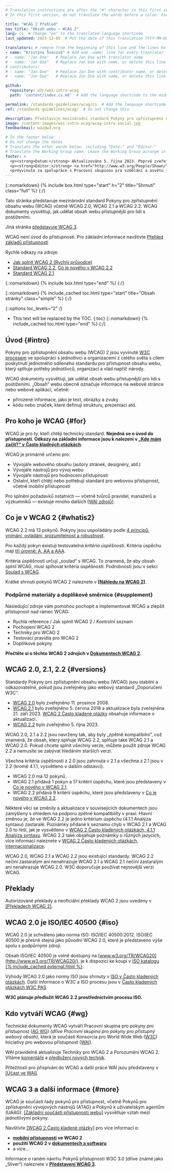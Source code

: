 ```yaml
---
# Translation instructions are after the "#" character in this first section. They are comments that do not show up in the web page. You do not need to translate the instructions after "#".
# In this first section, do not translate the words before a colon. For example, do not translate "title:". Do translate the text after "title:".

title: "WCAG 2 Přehled"
nav_title: "Obsah webu – WCAG 2"
lang: cs  # Change "en" to the translated-language shortcode
last_updated: 2023-12-05  # Put the date of this translation YYYY-MM-DD (with month in the middle)

translators: # remove from the beginning of this line and the lines below: "# " (the hash sign and the space)
- name: "Kristýna Švecová" # Add one -name: line for every translator
# - name: "Jan Doe"   # Replace Jan Doe with translator name
# - name: "Jan Doe"   # Replace Jan Doe with name, or delete this line if not multiple translators
# contributors:
# - name: "Jan Doe"   # Replace Jan Doe with contributor name, or delete this line if none
# - name: "Jan Doe"   # Replace Jan Doe with name, or delete this line if not multiple contributors

github:
  repository: w3c/wai-intro-wcag
  path: 'content/index.cs.md'  # Add the language shortcode to the middle of the filename, for example: content/index.fr.md

permalink: /standards-guidelines/wcag/cs  # Add the language shortcode to the end, with no slash at end, for example: /link/to/page/fr
ref: /standards-guidelines/wcag/  # Do not change this

description: Představuje mezinárodní standard Pokyny pro zpřístupnění obsahu webu (WCAG) včetně WCAG 2.0, WCAG 2.1 a WCAG 2.2. WCAG dokumenty vysvětlují, jak udělat obsah webu přístupnější pro lidi s postiženími.
image: /content-images/wai-intro-wcag/wcag-intro-social.jpg
feedbackmail: wai@w3.org

# In the footer below:
# Do not change the dates
# Translate the other words below, including "Date:" and "Editor:"
# Translate the Working Group name. Leave the Working Group acronym in English.
footer: >
  <p><strong>Datum:</strong> Aktualizováno 5. října 2023. Poprvé zveřejněno v červenci 2005.</p>
  <p><strong>Editor:</strong> <a href="http://www.w3.org/People/Shawn/">Shawn Lawton Henry</a>.</p>
  <p>Vyvinuto za spolupráce s Pracovní skupinou pro vzdělání a osvětu (<a href="https://www.w3.org/WAI/about/groups/eowg/">EOWG</a>) a Pracovní skupinou pro pokyny pro přístupnost. (<a href="https://www.w3.org/WAI/about/groups/agwg/">AG WG</a>).</p>
---
```


{::nomarkdown}
{% include box.html type="start" h="2" title="Shrnutí" class="full" %}
{:/}

Tato stránka představuje mezinárodní standard Pokyny pro zpřístupnění obsahu webu (WCAG) včetně WCAG 2.0, WCAG 2.1 a WCAG 2.2. WCAG dokumenty vysvětlují, jak udělat obsah webu přístupnější pro lidi s postiženími.

Jiná stránka [představuje WCAG 3](/standards-guidelines/wcag/wcag3-intro/).

WCAG není úvod do přístupnosti. Pro základní informace navštivte [Přehled základů přístupnosti](/fundamentals/)

Rychlé odkazy na zdroje:
* [Jak splnit WCAG 2 (Rychlý průvodce)](http://www.w3.org/WAI/WCAG21/quickref/)
* [Standard WCAG 2.2](https://www.w3.org/TR/WCAG22/), [Co je nového v WCAG 2.2](/standards-guidelines/wcag/new-in-22/)
* [Standard WCAG 2.1](http://www.w3.org/TR/WCAG21/)

{::nomarkdown}
{% include box.html type="end" %}
{:/}

{::nomarkdown}
{% include_cached toc.html type="start" title="Obsah stránky" class="simple" %}
{:/}

{::options toc_levels="2" /}

-   This text will be replaced by the TOC.
{:toc}
{::nomarkdown}
{% include_cached toc.html type="end" %}
{:/}

## Úvod {#intro}

Pokyny pro zpřístupnění obsahu webu (WCAG) 2 jsou vyvinuté [W3C procesem](/standards-guidelines/w3c-process/) ve spolupráci s jednotlivci a organizacemi z celého světa s cílem poskytnutí jednotného sdíleného standardu pro přístupnost obsahu webu, který splňuje potřeby jednotlivců, organizací a vlád napříč národy.

WCAG dokumenty vysvětlují, jak udělat obsah webu přístupnější pro lidi s postiženími. „Obsah“ webu obecně označuje informace na webové stránce nebo webové aplikaci, včetně:

-   přirozené informace, jako je text, obrázky a zvuky
-   kódu nebo značek, které definují strukturu, prezentaci atd.

## Pro koho je WCAG {#for}

WCAG je pro ty, kteří chtějí technický standard. **Nejedná se o úvod do přístupnosti. Odkazy na základní informace jsou k nalezení v [„Kde mám začít?“ v Často kladných otázkách](/standards-guidelines/wcag/faq/#start).**

WCAG je primárně určeno pro:

-   Vývojáře webového obsahu (autory stránek, designéry, atd.)
-   Vývojáře nástrojů pro vývoj webu
-   Vývojáře nástrojů pro hodnocení přístupnosti
-   Ostatní, kteří chtějí nebo potřebují standard pro webovou přístupnost, včetně mobilní přístupnosti

Pro splnění požadavků ostatních &mdash; včetně tvůrců pravidel, manažerů a výzkumníků &mdash; existuje mnoho dalších [[WAI zdrojů]](/resources/).

## Co je v WCAG 2 {#whatis2}

WCAG 2.2 má 13 pokynů. Pokyny jsou uspořádány podle [4 principů: vnímání, ovládání, srozumitelnost a robustnost](https://www.w3.org/WAI/WCAG21/Understanding/intro#understanding-the-four-principles-of-accessibility).

Pro každý pokyn existují testovatelná *kritéria úspěšnosti*. Kritéria úspěchu mají [tři úrovně: A, AA a AAA](https://www.w3.org/WAI/WCAG21/Understanding/conformance#levels).

Kritéria úspěšnosti určují „soulad“ s WCAG. To znamená, že aby obsah splnil WCAG, musí splňovat kritéria úspěšnosti. Podrobnosti jsou v sekci [Soulad s WCAG](https://www.w3.org/TR/WCAG21/#conformance).

Krátké shrnutí pokynů WCAG 2 naleznete v **[[Náhledu na WCAG 2]](/standards-guidelines/wcag/glance/)**.

### Podpůrné materiály a doplňkové směrnice {#supplement}

Následující zdroje vám pomohou pochopit a implementovat WCAG a zlepšit přístupnost nad rámec WCAG:
* Rychlá reference / Jak splnit WCAG 2 / Kontrolní seznam
* Pochopení WCAG 2
* Techniky pro WCAG 2
* Testovací pravidla pro WCAG 2
* Doplňkové pokyny

**Přečtěte si o těchto WCAG 2 zdrojích v [Dokumentech WCAG 2](/standards-guidelines/wcag/docs/).**

## WCAG 2.0, 2.1, 2.2 {#versions}

Standardy Pokyny pro zpřístupnění obsahu webu (WCAG) jsou stabilní a odkazovatelné, pokud jsou zveřejněny jako webový standard „Doporučení W3C“.

* [WCAG 2.0](https://www.w3.org/TR/WCAG20/) bylo zveřejněno 11. prosince 2008.
* [WCAG 2.1](https://www.w3.org/TR/WCAG21/) bylo zveřejněno 5. června 2018 a aktualizace byla zveřejněna 21. září 2023. [WCAG 2 Často kladené otázky](https://www.w3.org/WAI/standards-guidelines/wcag/faq/) obsahuje informace o aktualizaci.
* [WCAG 2.2](https://www.w3.org/TR/WCAG22/) bylo zveřejněno 5. října 2023.

WCAG 2.0, 2.1 a 2.2 jsou navrženy tak, aby byly „zpětně kompatibilní“, což znamená, že obsah, který splňuje WCAG 2.2, splňuje také WCAG 2.1 a WCAG 2.0. Pokud chcete splnit všechny verze, můžete použít zdroje WCAG 2.2 a nemusíte se zabývat hledáním starších verzí.

Všechna kritéria úspěšnosti z 2.0 jsou zahrnuta v 2.1 a všechna z 2.1 jsou v 2.2 (kromě 4.1.1, vysvětleno v dalším odstavci).
* WCAG 2.0 má 12 pokynů.
* WCAG 2.1 přidává 1 pokyn a 17 kritérií úspěchu, které jsou představeny v [Co je nového v WCAG 2.1](https://www.w3.org/WAI/standards-guidelines/wcag/new-in-21/).
* WCAG 2.2 přidává 9 kritérií úspěchu, které jsou představeny v [Co je nového v WCAG 2.2](https://www.w3.org/WAI/standards-guidelines/wcag/new-in-22/).

Některé věci se změnily a aktualizace v souvisejících dokumentech jsou zamýšleny s ohledem na podporu zpětné kompatibility v praxi. Hlavní změnou je, že ve WCAG 2.2 je jedno kritérium úspěchu (4.1.1 Analýza syntaxu) zastaralé. Poznámky přidané k seznamu chyb v WCAG 2.1 a WCAG 2.0 to řeší, jak je vysvětleno v [WCAG 2 Často kladených otázkách, 4.1.1 Analýza syntaxu](https://www.w3.org/WAI/standards-guidelines/wcag/faq/#parsing411). WCAG 2.2 také obsahuje poznámky o různých jazycích, více informací naleznete v [WCAG 2 Často kladených otázkách, internacionalizace](https://www.w3.org/WAI/standards-guidelines/wcag/faq/#118n22).

WCAG 2.0, WCAG 2.1 a WCAG 2.2 jsou existující standardy. WCAG 2.2 nečiní zastaralým ani nenahrazuje WCAG 2.1 a WCAG 2.1 nečiní zastaralým ani nenahrazuje WCAG 2.0. W3C doporučuje používat nejnovější verzi WCAG.

## Překlady

Autorizované překlady a neoficiální překlady WCAG 2 jsou uvedeny v [[Překladech WCAG 2]](/standards-guidelines/wcag/translations/).

## WCAG 2.0 je ISO/IEC 40500 {#iso}

WCAG 2.0 je schváleno jako norma ISO: ISO/IEC 40500:2012. ISO/IEC 40500 je přesně stejná jako původní WCAG 2.0, které je představeno výše spolu s podpůrnými zdroji.

Obsah ISO/IEC 40500 je volně dostupný na [www.w3.org/TR/WCAG20](http://www.w3.org/TR/WCAG20/), je k dispozici ke koupi v [ISO katalogu {% include_cached external.html %}](http://www.iso.org/iso/iso_catalogue/catalogue_tc/catalogue_detail.htm?csnumber=58625).

Výhody WCAG 2.0 jako normy ISO jsou shrnuty v [ISO v Často kladených otázkách](/standards-guidelines/wcag/faq/#iso). Další informace o W3C a ISO procesu jsou v [Často kladených otázkách W3C PAS](http://www.w3.org/2010/04/pasfaq).

**W3C plánuje předložit WCAG 2.2 prostřednictvím procesu ISO.**

## Kdo vytváří WCAG {#wg}

Technické dokumenty WCAG vytváří Pracovní skupina pro pokyny pro přístupnost ([AG WG](https://www.w3.org/WAI/GL/)) *(dříve Pracovní skupina pro pokyny pro přístupný webový obsah)*, která je součástí Konsorcia pro World Wide Web ([W3C](http://www.w3.org)) Iniciativy pro webovou přístupnost ([WAI](https://www.w3.org/WAI/)).

WAI pravidelně aktualizuje Techniky pro WCAG 2 a Porozumění WCAG 2. Vítáme [komentáře](/standards-guidelines/wcag/commenting/) a [předložení nových technik](http://www.w3.org/WAI/GL/WCAG20/TECHS-SUBMIT/).

Příležitosti pro přispívání do WCAG a další práce WAI jsou představeny v [[Účast ve WAI]](/about/participating/).

## WCAG 3 a další informace {#more}

WCAG je součástí řady pokynů pro přístupnost, včetně Pokynů pro zpřístupnění vývojových nástrojů (ATAG) a Pokynů k uživatelským agentům (UAAG). [[Základní součásti přístupnosti webu]](/fundamentals/components/) vysvětluje vztah mezi jednotlivými pokyny.

Navštivte [[WCAG 2 Často kladené otázky]](/standards-guidelines/wcag/faq/) pro více informací o:

-   **[mobilní přístupnosti](/standards-guidelines/wcag/faq/#mobile) ve WCAG 2**
-   **použití WCAG 2 v [dokumentech a softwaru](/standards-guidelines/wcag/faq/#wcag2ict)**
-   a více...

Informace o raném návrhu Pokynů přístupnosti W3C 3.0 (dříve známé jako „Sliver“) naleznete v **[Představení WCAG 3](/standards-guidelines/wcag/wcag3-intro/)**.
